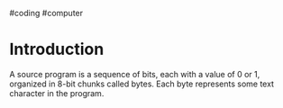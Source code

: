 #coding #computer 
# Introduction
A source program is a sequence of bits, each with a value of 0 or 1, organized in 8-bit chunks called bytes. Each byte represents some text character in the program.
